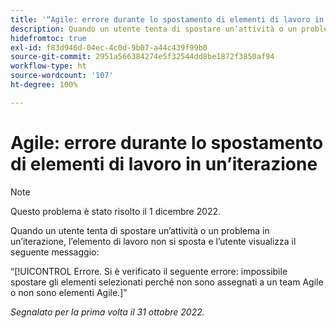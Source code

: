 ```yaml
---
title: '“Agile: errore durante lo spostamento di elementi di lavoro in un’iterazione”'
description: Quando un utente tenta di spostare un’attività o un problema in un’iterazione, l’elemento di lavoro non si sposta e l’utente visualizza un messaggio di errore.
hidefromtoc: true
exl-id: f83d946d-04ec-4c0d-9b07-a44c439f99b0
source-git-commit: 2951a566384274e5f32544dd8be1872f3850af94
workflow-type: ht
source-wordcount: '107'
ht-degree: 100%

---
```


# Agile: errore durante lo spostamento di elementi di lavoro in un’iterazione

>[!NOTE]
>
>Questo problema è stato risolto il 1 dicembre 2022.

Quando un utente tenta di spostare un’attività o un problema in un’iterazione, l’elemento di lavoro non si sposta e l’utente visualizza il seguente messaggio:

“[!UICONTROL Errore. Si è verificato il seguente errore: impossibile spostare gli elementi selezionati perché non sono assegnati a un team Agile o non sono elementi Agile.]”

_Segnalato per la prima volta il 31 ottobre 2022._
